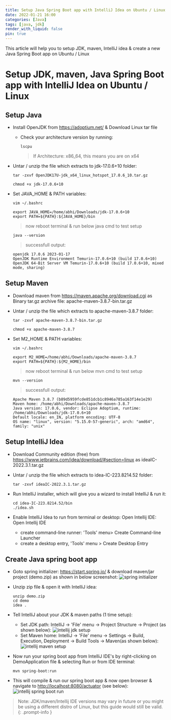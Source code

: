 ```yaml
---
title: Setup Java Spring Boot app with IntelliJ Idea on Ubuntu / Linux
date: 2022-01-21 16:00
categories: [Java]
tags: [java, jdk]
render_with_liquid: false
pin: true
---
```


This article will help you to setup JDK, maven, IntelliJ idea & create a new Java Spring Boot app on Ubuntu / Linux 

#  Setup JDK, maven, Java Spring Boot app with IntelliJ Idea on Ubuntu / Linux

## Setup Java
- Install OpenJDK from <https://adoptium.net/> & Download Linux tar file
  - Check your architecture version by running:
    ```terminal
    lscpu
    ```
    > If Architecture: x86_64, this means you are on x64

- Untar / unzip the file which extracts to jdk-17.0.6+10 folder:
  ```terminal
  tar -zxvf OpenJDK17U-jdk_x64_linux_hotspot_17.0.6_10.tar.gz
  ```

  ```terminal
  chmod +x jdk-17.0.6+10 
  ```

- Set JAVA_HOME & PATH variables: 
  ```terminal
  vim ~/.bashrc
  ```

  ```~/.bashrc
  export JAVA_HOME=/home/abhi/Downloads/jdk-17.0.6+10 
  export PATH=${PATH}:${JAVA_HOME}/bin 
  ```
  > now reboot terminal & run below java cmd to test setup

  ```terminal
  java --version
  ```
  > successfull output: 
    ```console
    openjdk 17.0.6 2023-01-17
    OpenJDK Runtime Environment Temurin-17.0.6+10 (build 17.0.6+10)
    OpenJDK 64-Bit Server VM Temurin-17.0.6+10 (build 17.0.6+10, mixed mode, sharing)
    ```

## Setup Maven
- Download maven from <https://maven.apache.org/download.cgi> as Binary tar.gz archive file: apache-maven-3.8.7-bin.tar.gz 

- Untar / unzip the file which extracts to apache-maven-3.8.7 folder:
  ```terminal
  tar -zxvf apache-maven-3.8.7-bin.tar.gz 
  ```
  ```terminal
  chmod +x apache-maven-3.8.7 
  ```

- Set M2_HOME & PATH variables: 
  ```terminal
  vim ~/.bashrc 
  ```
  ```~/.bashrc
  export M2_HOME=/home/abhi/Downloads/apache-maven-3.8.7 
  export PATH=${PATH}:${M2_HOME}/bin
  ```
  > now reboot terminal & run below mvn cmd to test setup

  ```terminal
  mvn --version
  ```
  > successfull output: 
    ```console
    Apache Maven 3.8.7 (b89d5959fcde851dcb1c8946a785a163f14e1e29)
    Maven home: /home/abhi/Downloads/apache-maven-3.8.7
    Java version: 17.0.6, vendor: Eclipse Adoptium, runtime: /home/abhi/Downloads/jdk-17.0.6+10
    Default locale: en_IN, platform encoding: UTF-8
    OS name: "linux", version: "5.15.0-57-generic", arch: "amd64", family: "unix"
    ```

## Setup IntelliJ Idea
- Download Community edition (free) from <https://www.jetbrains.com/idea/download/#section=linux> as ideaIC-2022.3.1.tar.gz 

- Untar / unzip the file which extracts to idea-IC-223.8214.52 folder: 
  ```terminal
  tar -zxvf ideaIC-2022.3.1.tar.gz 
  ```

- Run IntelliJ installer, which will give you a wizard to install IntelliJ & run it: 
  ```terminal
  cd idea-IC-223.8214.52/bin
  ./idea.sh
  ```

- Enable IntelliJ Idea to run from terminal or desktop: Open Intellij IDE: Open Intellij IDE
  - create command-line runner: 'Tools' menu> Create Command-line Launcher
  - create a desktop entry, 'Tools' menu > Create Desktop Entry

## Create Java spring boot app
- Goto spring initlalizer: <https://start.spring.io/> & download maven/jar project (demo.zip) as shown in below screenshot:
![spring initializer](/assets/img/posts/2022-01-21-setup-java-spring-boot-with-intellij-idea/spring-initializer.png)

- Unzip zip file & open it with IntelliJ idea: 
  ```terminal
  unzip demo.zip
  cd demo
  idea . 
  ```
- Tell IntelliJ about your JDK & maven paths (1 time setup):
  - Set JDK path: IntelliJ -> 'File' menu -> Project Structure -> Project (as shown below):
    ![intellij jdk setup](/assets/img/posts/2022-01-21-setup-java-spring-boot-with-intellij-idea/intellij-jdk-setup.png)
  - Set Maven home: IntelliJ -> 'File' menu -> Settings -> Build, Execution, Deployment -> Build Tools -> Maven(as shown below):
    ![intellij maven setup](/assets/img/posts/2022-01-21-setup-java-spring-boot-with-intellij-idea/intellij-maven-setup.png)

- Now run your spring boot app from IntelliJ IDE's by right-clicking on DemoApplication file & selecting Run or from IDE terminal:
  ```terminal
  mvn spring-boot:run 
  ```

- This will compile & run our spring boot app & now open browser & navigate to <http://localhost:8080/actuator> (see below): 
![intellij spring boot run](/assets/img/posts/2022-01-21-setup-java-spring-boot-with-intellij-idea/intellij-spring-boot-run.png)

> Note: JDK/maven/Intellij IDE versions may vary in future or you might be using a different distro of Linux, but this guide would still be valid.
{: .prompt-info }